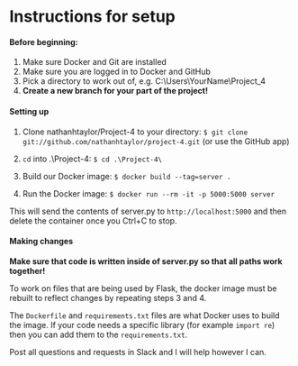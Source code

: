 # Instructions for setup

#### Before beginning:
1. Make sure Docker and Git are installed
2. Make sure you are logged in to Docker and GitHub
3. Pick a directory to work out of, e.g. C:\Users\YourName\Project_4
4. **Create a new branch for your part of the project!**

#### Setting up
1. Clone nathanhtaylor/Project-4 to your directory:
`$ git clone git://github.com/nathanhtaylor/project-4.git` (or use the GitHub app)

2. `cd` into .\Project-4:
`$ cd .\Project-4\`

3. Build our Docker image:
`$ docker build --tag=server .`

4. Run the Docker image:
`$ docker run --rm -it -p 5000:5000 server`

This will send the contents of server.py to `http://localhost:5000` and then delete the container once you Ctrl+C to stop.

#### Making changes
**Make sure that code is written inside of server.py so that all paths work together!**

To work on files that are being used by Flask, the docker image must be rebuilt to reflect changes by repeating steps 3 and 4.

The `Dockerfile` and `requirements.txt` files are what Docker uses to build the image. If your code needs a specific library (for example `import re`)
then you can add them to the `requirements.txt`.

Post all questions and requests in Slack and I will help however I can.
